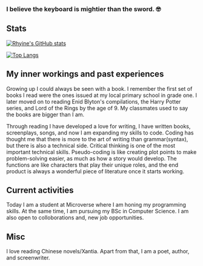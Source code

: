 ### I believe the keyboard is mightier than the sword. 🤓

## Stats

[![Rhyine's GitHub stats](https://github-readme-stats.vercel.app/api?username=the-catalystmc&theme=radical)](https://github.com/the-catalystmc/github-readme-stats)

[![Top Langs](https://github-readme-stats.vercel.app/api/top-langs/?username=the-catalystmc&layout=compact&langs_count=4&theme=radical)](https://github.com/the-catalystmc/github-readme-stats)

## My inner workings and past experiences

Growing up I could always be seen with a book. I remember the first set of books I read were the ones issued at my local primary school in grade one. I later moved on to reading Enid Blyton's compilations, the Harry Potter series, and Lord of the Rings by the age of 9. My classmates used to say the books are bigger than I am.  

Through reading I have developed a love for writing, I have written books, screenplays, songs, and now I am expanding my skills to code. Coding has thought me that there is more to the art of writing than grammar(syntax), but there is also a technical side. Critical thinking is one of the most important technical skills. Pseudo-coding is like creating plot points to make problem-solving easier, as much as how a story would develop. The functions are like characters that play their unique roles, and the end product is always a wonderful piece of literature once it starts working.

## Current activities 

Today I am a student at Microverse where I am honing my programming skills. At the same time, I am pursuing my BSc in Computer Science.
I am also open to colloborations and, new job opportunities.

## Misc

I love reading Chinese novels/Xantia. Apart from that, I am a poet, author, and screenwriter.





<!--
**the-catalystmc/the-catalystmc** is a ✨ _special_ ✨ repository because its `README.md` (this file) appears on your GitHub profile.

Here are some ideas to get you started:

- 🔭 I’m currently working on ...
- 🌱 I’m currently learning ...
- 👯 I’m looking to collaborate on ...
- 🤔 I’m looking for help with ...
- 💬 Ask me about ...
- 📫 How to reach me: ...
- 😄 Pronouns: ...
- ⚡ Fun fact: ...
-->
